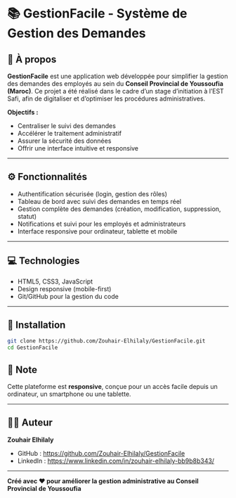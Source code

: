 
# 📚 GestionFacile - Système de Gestion des Demandes


## 📌 À propos

**GestionFacile** est une application web développée pour simplifier la gestion des demandes des employés au sein du **Conseil Provincial de Youssoufia (Maroc)**.
Ce projet a été réalisé dans le cadre d’un stage d’initiation à l’EST Safi, afin de digitaliser et d’optimiser les procédures administratives.

**Objectifs :**

* Centraliser le suivi des demandes
* Accélérer le traitement administratif
* Assurer la sécurité des données
* Offrir une interface intuitive et responsive

---

## ⚙ Fonctionnalités

* Authentification sécurisée (login, gestion des rôles)
* Tableau de bord avec suivi des demandes en temps réel
* Gestion complète des demandes (création, modification, suppression, statut)
* Notifications et suivi pour les employés et administrateurs
* Interface responsive pour ordinateur, tablette et mobile

---

## 💻 Technologies

* HTML5, CSS3, JavaScript
* Design responsive (mobile-first)
* Git/GitHub pour la gestion du code

---

## 🚀 Installation

```bash
git clone https://github.com/Zouhair-Elhilaly/GestionFacile.git
cd GestionFacile
```


## 📌 Note

Cette plateforme est **responsive**, conçue pour un accès facile depuis un ordinateur, un smartphone ou une tablette.


---

## 👨‍💻 Auteur

**Zouhair Elhilaly**

* GitHub : https://github.com/Zouhair-Elhilaly/GestionFacile
* LinkedIn : https://www.linkedin.com/in/zouhair-elhilaly-bb9b8b343/

---

**Créé avec ❤️ pour améliorer la gestion administrative au Conseil Provincial de Youssoufia**

